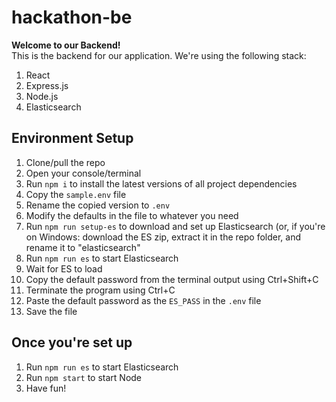 # hackathon-be

**Welcome to our Backend!**  
This is the backend for our application. We're using the following stack:

1. React
1. Express.js
1. Node.js
1. Elasticsearch

## Environment Setup

1. Clone/pull the repo
1. Open your console/terminal
1. Run `npm i` to install the latest versions of all project dependencies
1. Copy the `sample.env` file
1. Rename the copied version to `.env`
1. Modify the defaults in the file to whatever you need
1. Run `npm run setup-es` to download and set up Elasticsearch (or, if you're on Windows: download the ES zip, extract it in the repo folder, and rename it to "elasticsearch"
1. Run `npm run es` to start Elasticsearch
1. Wait for ES to load
1. Copy the default password from the terminal output using Ctrl+Shift+C
1. Terminate the program using Ctrl+C
1. Paste the default password as the `ES_PASS` in the `.env` file
1. Save the file

## Once you're set up
1. Run `npm run es` to start Elasticsearch
1. Run `npm start` to start Node
1. Have fun!